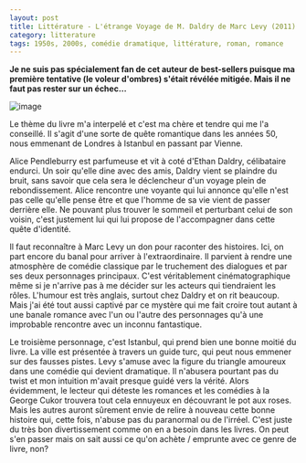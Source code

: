```yaml
---
layout: post
title: Littérature - L'étrange Voyage de M. Daldry de Marc Levy (2011)
category: litterature
tags: 1950s, 2000s, comédie dramatique, littérature, roman, romance
---
```

**Je ne suis pas spécialement fan de cet auteur de best-sellers puisque ma première tentative (le voleur d'ombres) s'était révélée mitigée. Mais il ne faut pas rester sur un échec...**

![image](https://filedn.eu/llqi9IBxlYouGRXYG2xlROb/img/2018/daldry.jpg)

Le thème du livre m'a interpelé et c'est ma chère et tendre qui me l'a conseillé. Il s'agit d'une sorte de quête romantique dans les années 50, nous emmenant de Londres à Istanbul en passant par Vienne.

Alice Pendleburry est parfumeuse et vit à coté d'Ethan Daldry, célibataire endurci. Un soir qu'elle dine avec des amis, Daldry vient se plaindre du bruit, sans savoir que cela sera le déclencheur d'un voyage plein de rebondissement. Alice rencontre une voyante qui lui annonce qu'elle n'est pas celle qu'elle pense être et que l'homme de sa vie vient de passer derrière elle. Ne pouvant plus trouver le sommeil et perturbant celui de son voisin, c'est justement lui qui lui propose de l'accompagner dans cette quête d'identité.

Il faut reconnaître à Marc Levy un don pour raconter des histoires. Ici, on part encore du banal pour arriver à l'extraordinaire. Il parvient à rendre une atmosphère de comédie classique par le truchement des dialogues et par ses deux personnages principaux. C'est véritablement cinématographique même si je n'arrive pas à me décider sur les acteurs qui tiendraient les rôles. L'humour est très anglais, surtout chez Daldry et on rit beaucoup. Mais j'ai été tout aussi captivé par ce mystère qui me fait croire tout autant à une banale romance avec l'un ou l'autre des personnages qu'à une improbable rencontre avec un inconnu fantastique.

Le troisième personnage, c'est Istanbul, qui prend bien une bonne moitié du livre. La ville est présentée à travers un guide turc, qui peut nous emmener sur des fausses pistes. Levy s'amuse avec la figure du triangle amoureux dans une comédie qui devient dramatique. Il n'abusera pourtant pas du twist et mon intuition m'avait presque guidé vers la vérité. Alors évidemment, le lecteur qui déteste les romances et les comédies à la George Cukor trouvera tout cela ennuyeux en découvrant le pot aux roses. Mais les autres auront sûrement envie de relire à nouveau cette bonne histoire qui, cette fois, n'abuse pas du paranormal ou de l'irréel. C'est juste du très bon divertissement comme on en a besoin dans les livres. On peut s'en passer mais on sait aussi ce qu'on achète / emprunte avec ce genre de livre, non?
